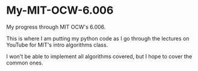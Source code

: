# My-MIT-OCW-6.006
My progress through MIT OCW's 6.006.

This is where I am putting my python code as I go through the lectures on YouTube for MIT's intro algorithms class.

I won't be able to implement all algorithms covered, but I hope to cover the common ones.
